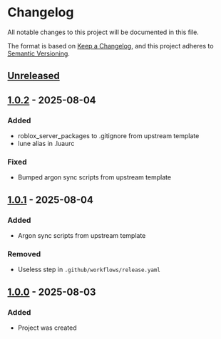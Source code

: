 # Changelog

All notable changes to this project will be documented in this file.

The format is based on [Keep a Changelog](https://keepachangelog.com/en/1.1.0/),
and this project adheres to [Semantic Versioning](https://semver.org/spec/v2.0.0.html).

## [Unreleased]

## [1.0.2] - 2025-08-04

### Added

- roblox_server_packages to .gitignore from upstream template
- lune alias in .luaurc

### Fixed

- Bumped argon sync scripts from upstream template

## [1.0.1] - 2025-08-04

### Added

- Argon sync scripts from upstream template

### Removed

- Useless step in `.github/workflows/release.yaml`

## [1.0.0] - 2025-08-03

### Added

- Project was created

[unreleased]: https://github.com/frostproject/threadpool/compare/1.0.2...HEAD
[1.0.2]: https://github.com/frostproject/threadpool/compare/1.0.1...1.0.2
[1.0.1]: https://github.com/frostproject/threadpool/compare/1.0.0...1.0.1
[1.0.0]: https://github.com/frostproject/threadpool/compare/e5d9ba14250789573f8ecfd928cbc88a096b4967...1.0.0
